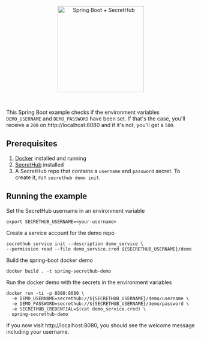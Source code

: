 <p align="center">
  <img src="https://secrethub.io/img/integrations/spring-boot/github-banner.png?v1" alt="Spring Boot + SecretHub" height="230">
</p>
<br/>

This Spring Boot example checks if the environment variables `DEMO_USERNAME` and `DEMO_PASSWORD` have been set. If that's the case, you'll receive a `200` on http://localhost:8080 and if it's not, you'll get a `500`.

## Prerequisites
1. [Docker](https://docs.docker.com/install/) installed and running
1. [SecretHub](https://secrethub.io/docs/start/getting-started/#install) installed
1. A SecretHub repo that contains a `username` and `password` secret. To create it, run `secrethub demo init`.

## Running the example

Set the SecretHub username in an environment variable
```
export SECRETHUB_USERNAME=<your-username>
```

Create a service account for the demo repo
```
secrethub service init --description demo_service \
--permission read --file demo_service.cred ${SECRETHUB_USERNAME}/demo
```

Build the spring-boot docker demo
```
docker build . -t spring-secrethub-demo
```

Run the docker demo with the secrets in the environment variables
```
docker run -ti -p 8080:8080 \
  -e DEMO_USERNAME=secrethub://${SECRETHUB_USERNAME}/demo/username \
  -e DEMO_PASSWORD=secrethub://${SECRETHUB_USERNAME}/demo/password \
  -e SECRETHUB_CREDENTIAL=$(cat demo_service.cred) \
  spring-secrethub-demo
```

If you now visit http://localhost:8080, you should see the welcome message including your username.
